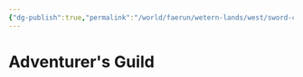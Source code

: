 ```yaml
---
{"dg-publish":true,"permalink":"/world/faerun/wetern-lands/west/sword-coast/phandalin/adventurer-s-guild/"}
---
```



# Adventurer's Guild